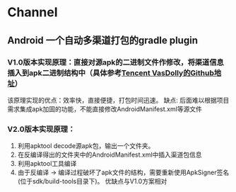 # Channel

## Android 一个自动多渠道打包的gradle plugin

### V1.0版本实现原理：直接对源apk的二进制文件作修改，将渠道信息插入到apk二进制结构中（具体参考[Tencent VasDolly的Github地址](https://github.com/Tencent/VasDolly/wiki/VasDolly%E5%AE%9E%E7%8E%B0%E5%8E%9F%E7%90%86)）
该原理实现的优点：效率快，直接便捷，打包时间迅速。
缺点: 后面难以根据项目需求集成apk加固的功能，不能直接修改AndroidManifest.xml等源文件

### V2.0版本实现原理：
1. 利用apktool decode源apk包，输出一个文件夹。
2. 在反编译得出的文件夹中的AndroidManifest.xml中插入渠道包信息
3. 利用apktool工具编译
4. 由于反编译 -> 编译过程破坏了apk文件的结构，需要重新使用ApkSigner签名(位于sdk/build-tools目录下)。
优缺点与V1.0方案相对



